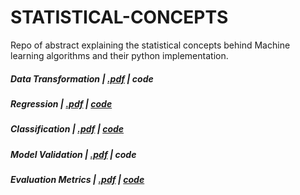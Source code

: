 # STATISTICAL-CONCEPTS
Repo of abstract explaining the statistical concepts behind Machine learning algorithms
and their python implementation.


##### Data Transformation | [.pdf](https://github.com/algostatml/STATISTICAL-CONCEPTS/blob/master/PAPERS/dataTransformation.pdf) | code
##### Regression | [.pdf](https://github.com/algostatml/STATISTICAL-CONCEPTS/blob/master/PAPERS/Reegression.pdf) | [code](https://github.com/algostatml/SUPERVISED-ML/blob/master/REGRESSION/Regression.py)
##### Classification | [.pdf](https://github.com/algostatml/STATISTICAL-CONCEPTS/blob/master/PAPERS/Classification.pdf) | [code](https://github.com/algostatml/SUPERVISED-ML/blob/master/CLASSIFICATION/LogisticRegression.py)
##### Model Validation | [.pdf](https://github.com/algostatml/STATISTICAL-CONCEPTS/blob/master/PAPERS/ModelValidation.pdf) | code
##### Evaluation Metrics | [.pdf](https://github.com/algostatml/STATISTICAL-CONCEPTS/blob/master/PAPERS/evaluationMetric.pdf) | [code](https://github.com/algostatml/SUPERVISED-ML/blob/master/Utils/utils.py)



